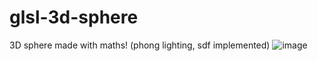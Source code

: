 # glsl-3d-sphere
3D sphere made with maths! (phong lighting, sdf implemented)
![image](https://github.com/user-attachments/assets/e39d5991-c8f6-4324-90e7-d3a0f6a28495)
